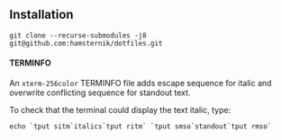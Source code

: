 ## Installation

`git clone --recurse-submodules -j8 git@github.com:hamsternik/dotfiles.git`

#### TERMINFO

An `xterm-256color` TERMINFO file adds escape sequence for italic and overwrite conflicting sequence for standout text.

To check that the terminal could display the text italic, type:

```
echo `tput sitm`italics`tput ritm` `tput smso`standout`tput rmso`
```

